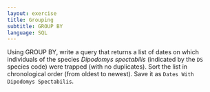 ```yaml
---
layout: exercise
title: Grouping
subtitle: GROUP BY
language: SQL
---
```


Using GROUP BY, write a query that returns a list of dates on which individuals
of the species *Dipodomys spectabilis* (indicated by the `DS` species code) were
trapped (with no duplicates). Sort the list in chronological order (from oldest
to newest). Save it as `Dates With Dipodomys Spectabilis`.
